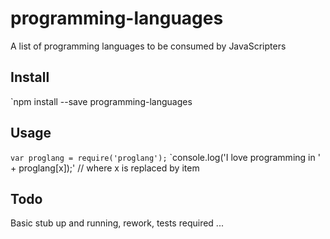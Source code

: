 # programming-languages
A list of programming languages to be consumed by JavaScripters

## Install 
`npm install --save programming-languages

## Usage

`var proglang = require('proglang');`
`console.log('I love programming in ' + proglang[x]);' // where x is replaced by item

## Todo

Basic stub up and running, rework, tests required ...




